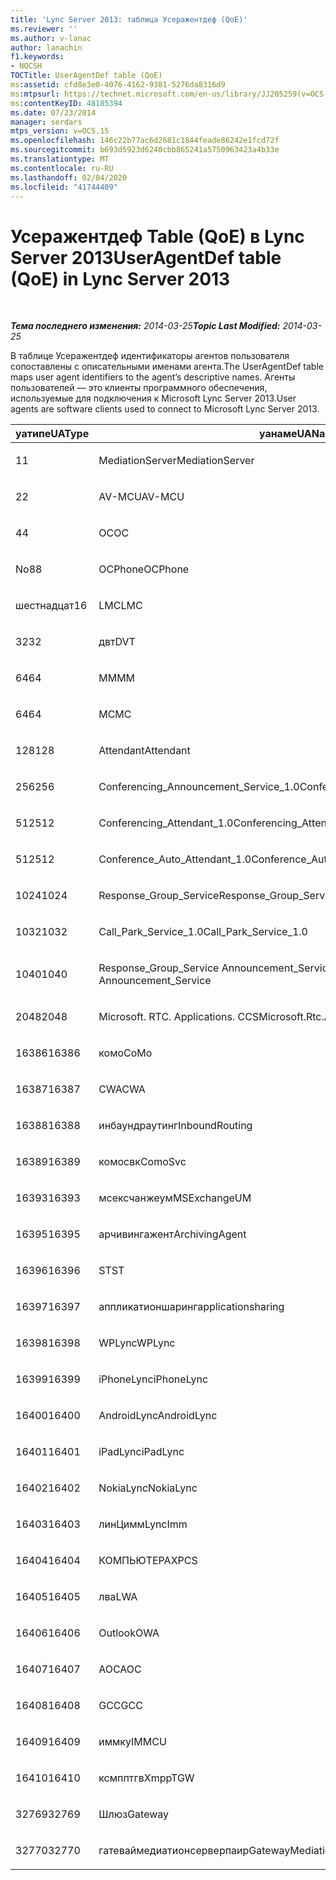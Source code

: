 ```yaml
---
title: 'Lync Server 2013: таблица Усеражентдеф (QoE)'
ms.reviewer: ''
ms.author: v-lanac
author: lanachin
f1.keywords:
- NOCSH
TOCTitle: UserAgentDef table (QoE)
ms:assetid: cfd8e3e0-4076-4162-9381-5276da8316d9
ms:mtpsurl: https://technet.microsoft.com/en-us/library/JJ205259(v=OCS.15)
ms:contentKeyID: 48185394
ms.date: 07/23/2014
manager: serdars
mtps_version: v=OCS.15
ms.openlocfilehash: 146c22b77ac6d2681c1844feade86242e1fcd72f
ms.sourcegitcommit: b693d5923d6240cbb865241a5750963423a4b33e
ms.translationtype: MT
ms.contentlocale: ru-RU
ms.lasthandoff: 02/04/2020
ms.locfileid: "41744409"
---
```

<div data-xmlns="http://www.w3.org/1999/xhtml">

<div class="topic" data-xmlns="http://www.w3.org/1999/xhtml" data-msxsl="urn:schemas-microsoft-com:xslt" data-cs="http://msdn.microsoft.com/en-us/">

<div data-asp="http://msdn2.microsoft.com/asp">

# <a name="useragentdef-table-qoe-in-lync-server-2013"></a><span data-ttu-id="0c5c4-102">Усеражентдеф Table (QoE) в Lync Server 2013</span><span class="sxs-lookup"><span data-stu-id="0c5c4-102">UserAgentDef table (QoE) in Lync Server 2013</span></span>

</div>

<div id="mainSection">

<div id="mainBody">

<span> </span>

<span data-ttu-id="0c5c4-103">_**Тема последнего изменения:** 2014-03-25_</span><span class="sxs-lookup"><span data-stu-id="0c5c4-103">_**Topic Last Modified:** 2014-03-25_</span></span>

<span data-ttu-id="0c5c4-104">В таблице Усеражентдеф идентификаторы агентов пользователя сопоставлены с описательными именами агента.</span><span class="sxs-lookup"><span data-stu-id="0c5c4-104">The UserAgentDef table maps user agent identifiers to the agent’s descriptive names.</span></span> <span data-ttu-id="0c5c4-105">Агенты пользователей — это клиенты программного обеспечения, используемые для подключения к Microsoft Lync Server 2013.</span><span class="sxs-lookup"><span data-stu-id="0c5c4-105">User agents are software clients used to connect to Microsoft Lync Server 2013.</span></span>


<table>
<colgroup>
<col style="width: 33%" />
<col style="width: 33%" />
<col style="width: 33%" />
</colgroup>
<thead>
<tr class="header">
<th><span data-ttu-id="0c5c4-106">уатипе</span><span class="sxs-lookup"><span data-stu-id="0c5c4-106">UAType</span></span></th>
<th><span data-ttu-id="0c5c4-107">уанаме</span><span class="sxs-lookup"><span data-stu-id="0c5c4-107">UAName</span></span></th>
<th><span data-ttu-id="0c5c4-108">уакатегори</span><span class="sxs-lookup"><span data-stu-id="0c5c4-108">UACategory</span></span></th>
</tr>
</thead>
<tbody>
<tr class="odd">
<td><p><span data-ttu-id="0c5c4-109">1</span><span class="sxs-lookup"><span data-stu-id="0c5c4-109">1</span></span></p></td>
<td><p><span data-ttu-id="0c5c4-110">MediationServer</span><span class="sxs-lookup"><span data-stu-id="0c5c4-110">MediationServer</span></span></p></td>
<td><p><span data-ttu-id="0c5c4-111">MediationServer</span><span class="sxs-lookup"><span data-stu-id="0c5c4-111">MediationServer</span></span></p></td>
</tr>
<tr class="even">
<td><p><span data-ttu-id="0c5c4-112">2</span><span class="sxs-lookup"><span data-stu-id="0c5c4-112">2</span></span></p></td>
<td><p><span data-ttu-id="0c5c4-113">AV-MCU</span><span class="sxs-lookup"><span data-stu-id="0c5c4-113">AV-MCU</span></span></p></td>
<td><p><span data-ttu-id="0c5c4-114">AV-MCU</span><span class="sxs-lookup"><span data-stu-id="0c5c4-114">AV-MCU</span></span></p></td>
</tr>
<tr class="odd">
<td><p><span data-ttu-id="0c5c4-115">4</span><span class="sxs-lookup"><span data-stu-id="0c5c4-115">4</span></span></p></td>
<td><p><span data-ttu-id="0c5c4-116">OC</span><span class="sxs-lookup"><span data-stu-id="0c5c4-116">OC</span></span></p></td>
<td><p><span data-ttu-id="0c5c4-117">OC</span><span class="sxs-lookup"><span data-stu-id="0c5c4-117">OC</span></span></p></td>
</tr>
<tr class="even">
<td><p><span data-ttu-id="0c5c4-118">No8</span><span class="sxs-lookup"><span data-stu-id="0c5c4-118">8</span></span></p></td>
<td><p><span data-ttu-id="0c5c4-119">OCPhone</span><span class="sxs-lookup"><span data-stu-id="0c5c4-119">OCPhone</span></span></p></td>
<td><p><span data-ttu-id="0c5c4-120">OCPhone</span><span class="sxs-lookup"><span data-stu-id="0c5c4-120">OCPhone</span></span></p></td>
</tr>
<tr class="odd">
<td><p><span data-ttu-id="0c5c4-121">шестнадцат</span><span class="sxs-lookup"><span data-stu-id="0c5c4-121">16</span></span></p></td>
<td><p><span data-ttu-id="0c5c4-122">LMC</span><span class="sxs-lookup"><span data-stu-id="0c5c4-122">LMC</span></span></p></td>
<td><p><span data-ttu-id="0c5c4-123">LMC</span><span class="sxs-lookup"><span data-stu-id="0c5c4-123">LMC</span></span></p></td>
</tr>
<tr class="even">
<td><p><span data-ttu-id="0c5c4-124">32</span><span class="sxs-lookup"><span data-stu-id="0c5c4-124">32</span></span></p></td>
<td><p><span data-ttu-id="0c5c4-125">двт</span><span class="sxs-lookup"><span data-stu-id="0c5c4-125">DVT</span></span></p></td>
<td><p><span data-ttu-id="0c5c4-126">двт</span><span class="sxs-lookup"><span data-stu-id="0c5c4-126">DVT</span></span></p></td>
</tr>
<tr class="odd">
<td><p><span data-ttu-id="0c5c4-127">64</span><span class="sxs-lookup"><span data-stu-id="0c5c4-127">64</span></span></p></td>
<td><p><span data-ttu-id="0c5c4-128">ММ</span><span class="sxs-lookup"><span data-stu-id="0c5c4-128">MM</span></span></p></td>
<td><p><span data-ttu-id="0c5c4-129">ММ</span><span class="sxs-lookup"><span data-stu-id="0c5c4-129">MM</span></span></p></td>
</tr>
<tr class="even">
<td><p><span data-ttu-id="0c5c4-130">64</span><span class="sxs-lookup"><span data-stu-id="0c5c4-130">64</span></span></p></td>
<td><p><span data-ttu-id="0c5c4-131">MC</span><span class="sxs-lookup"><span data-stu-id="0c5c4-131">MC</span></span></p></td>
<td><p><span data-ttu-id="0c5c4-132">ММ</span><span class="sxs-lookup"><span data-stu-id="0c5c4-132">MM</span></span></p></td>
</tr>
<tr class="odd">
<td><p><span data-ttu-id="0c5c4-133">128</span><span class="sxs-lookup"><span data-stu-id="0c5c4-133">128</span></span></p></td>
<td><p><span data-ttu-id="0c5c4-134">Attendant</span><span class="sxs-lookup"><span data-stu-id="0c5c4-134">Attendant</span></span></p></td>
<td><p><span data-ttu-id="0c5c4-135">Attendant</span><span class="sxs-lookup"><span data-stu-id="0c5c4-135">Attendant</span></span></p></td>
</tr>
<tr class="even">
<td><p><span data-ttu-id="0c5c4-136">256</span><span class="sxs-lookup"><span data-stu-id="0c5c4-136">256</span></span></p></td>
<td><p><span data-ttu-id="0c5c4-137">Conferencing_Announcement_Service_1.0</span><span class="sxs-lookup"><span data-stu-id="0c5c4-137">Conferencing_Announcement_Service_1.0</span></span></p></td>
<td><p><span data-ttu-id="0c5c4-138">УСТАРЕВШ</span><span class="sxs-lookup"><span data-stu-id="0c5c4-138">CAS</span></span></p></td>
</tr>
<tr class="odd">
<td><p><span data-ttu-id="0c5c4-139">512</span><span class="sxs-lookup"><span data-stu-id="0c5c4-139">512</span></span></p></td>
<td><p><span data-ttu-id="0c5c4-140">Conferencing_Attendant_1.0</span><span class="sxs-lookup"><span data-stu-id="0c5c4-140">Conferencing_Attendant_1.0</span></span></p></td>
<td><p><span data-ttu-id="0c5c4-141">каа</span><span class="sxs-lookup"><span data-stu-id="0c5c4-141">CAA</span></span></p></td>
</tr>
<tr class="even">
<td><p><span data-ttu-id="0c5c4-142">512</span><span class="sxs-lookup"><span data-stu-id="0c5c4-142">512</span></span></p></td>
<td><p><span data-ttu-id="0c5c4-143">Conference_Auto_Attendant_1.0</span><span class="sxs-lookup"><span data-stu-id="0c5c4-143">Conference_Auto_Attendant_1.0</span></span></p></td>
<td><p><span data-ttu-id="0c5c4-144">каа</span><span class="sxs-lookup"><span data-stu-id="0c5c4-144">CAA</span></span></p></td>
</tr>
<tr class="odd">
<td><p><span data-ttu-id="0c5c4-145">1024</span><span class="sxs-lookup"><span data-stu-id="0c5c4-145">1024</span></span></p></td>
<td><p><span data-ttu-id="0c5c4-146">Response_Group_Service</span><span class="sxs-lookup"><span data-stu-id="0c5c4-146">Response_Group_Service</span></span></p></td>
<td><p><span data-ttu-id="0c5c4-147">ГРУППЫ ответа</span><span class="sxs-lookup"><span data-stu-id="0c5c4-147">RGS</span></span></p></td>
</tr>
<tr class="even">
<td><p><span data-ttu-id="0c5c4-148">1032</span><span class="sxs-lookup"><span data-stu-id="0c5c4-148">1032</span></span></p></td>
<td><p><span data-ttu-id="0c5c4-149">Call_Park_Service_1.0</span><span class="sxs-lookup"><span data-stu-id="0c5c4-149">Call_Park_Service_1.0</span></span></p></td>
<td><p><span data-ttu-id="0c5c4-150">ПОДКЛЮЧЕНИЙ</span><span class="sxs-lookup"><span data-stu-id="0c5c4-150">CPS</span></span></p></td>
</tr>
<tr class="odd">
<td><p><span data-ttu-id="0c5c4-151">1040</span><span class="sxs-lookup"><span data-stu-id="0c5c4-151">1040</span></span></p></td>
<td><p><span data-ttu-id="0c5c4-152">Response_Group_Service Announcement_Service</span><span class="sxs-lookup"><span data-stu-id="0c5c4-152">Response_Group_Service Announcement_Service</span></span></p></td>
<td><p><span data-ttu-id="0c5c4-153">ФАЙЛА</span><span class="sxs-lookup"><span data-stu-id="0c5c4-153">AS</span></span></p></td>
</tr>
<tr class="even">
<td><p><span data-ttu-id="0c5c4-154">2048</span><span class="sxs-lookup"><span data-stu-id="0c5c4-154">2048</span></span></p></td>
<td><p><span data-ttu-id="0c5c4-155">Microsoft. RTC. Applications. CCS</span><span class="sxs-lookup"><span data-stu-id="0c5c4-155">Microsoft.Rtc.Applications.Ccs</span></span></p></td>
<td><p><span data-ttu-id="0c5c4-156">СЕТЕВ</span><span class="sxs-lookup"><span data-stu-id="0c5c4-156">CCS</span></span></p></td>
</tr>
<tr class="odd">
<td><p><span data-ttu-id="0c5c4-157">16386</span><span class="sxs-lookup"><span data-stu-id="0c5c4-157">16386</span></span></p></td>
<td><p><span data-ttu-id="0c5c4-158">комо</span><span class="sxs-lookup"><span data-stu-id="0c5c4-158">CoMo</span></span></p></td>
<td><p><span data-ttu-id="0c5c4-159">комо</span><span class="sxs-lookup"><span data-stu-id="0c5c4-159">CoMo</span></span></p></td>
</tr>
<tr class="even">
<td><p><span data-ttu-id="0c5c4-160">16387</span><span class="sxs-lookup"><span data-stu-id="0c5c4-160">16387</span></span></p></td>
<td><p><span data-ttu-id="0c5c4-161">CWA</span><span class="sxs-lookup"><span data-stu-id="0c5c4-161">CWA</span></span></p></td>
<td><p><span data-ttu-id="0c5c4-162">CWA</span><span class="sxs-lookup"><span data-stu-id="0c5c4-162">CWA</span></span></p></td>
</tr>
<tr class="odd">
<td><p><span data-ttu-id="0c5c4-163">16388</span><span class="sxs-lookup"><span data-stu-id="0c5c4-163">16388</span></span></p></td>
<td><p><span data-ttu-id="0c5c4-164">инбаундраутинг</span><span class="sxs-lookup"><span data-stu-id="0c5c4-164">InboundRouting</span></span></p></td>
<td><p><span data-ttu-id="0c5c4-165">инбаундраутинг</span><span class="sxs-lookup"><span data-stu-id="0c5c4-165">InboundRouting</span></span></p></td>
</tr>
<tr class="even">
<td><p><span data-ttu-id="0c5c4-166">16389</span><span class="sxs-lookup"><span data-stu-id="0c5c4-166">16389</span></span></p></td>
<td><p><span data-ttu-id="0c5c4-167">комосвк</span><span class="sxs-lookup"><span data-stu-id="0c5c4-167">ComoSvc</span></span></p></td>
<td><p><span data-ttu-id="0c5c4-168">комосвк</span><span class="sxs-lookup"><span data-stu-id="0c5c4-168">ComoSvc</span></span></p></td>
</tr>
<tr class="odd">
<td><p><span data-ttu-id="0c5c4-169">16393</span><span class="sxs-lookup"><span data-stu-id="0c5c4-169">16393</span></span></p></td>
<td><p><span data-ttu-id="0c5c4-170">мсексчанжеум</span><span class="sxs-lookup"><span data-stu-id="0c5c4-170">MSExchangeUM</span></span></p></td>
<td><p><span data-ttu-id="0c5c4-171">ексум</span><span class="sxs-lookup"><span data-stu-id="0c5c4-171">ExUM</span></span></p></td>
</tr>
<tr class="even">
<td><p><span data-ttu-id="0c5c4-172">16395</span><span class="sxs-lookup"><span data-stu-id="0c5c4-172">16395</span></span></p></td>
<td><p><span data-ttu-id="0c5c4-173">арчивингажент</span><span class="sxs-lookup"><span data-stu-id="0c5c4-173">ArchivingAgent</span></span></p></td>
<td><p><span data-ttu-id="0c5c4-174">арчажент</span><span class="sxs-lookup"><span data-stu-id="0c5c4-174">ARCHAGENT</span></span></p></td>
</tr>
<tr class="odd">
<td><p><span data-ttu-id="0c5c4-175">16396</span><span class="sxs-lookup"><span data-stu-id="0c5c4-175">16396</span></span></p></td>
<td><p><span data-ttu-id="0c5c4-176">ST</span><span class="sxs-lookup"><span data-stu-id="0c5c4-176">ST</span></span></p></td>
<td><p><span data-ttu-id="0c5c4-177">ST</span><span class="sxs-lookup"><span data-stu-id="0c5c4-177">ST</span></span></p></td>
</tr>
<tr class="even">
<td><p><span data-ttu-id="0c5c4-178">16397</span><span class="sxs-lookup"><span data-stu-id="0c5c4-178">16397</span></span></p></td>
<td><p><span data-ttu-id="0c5c4-179">аппликатионшаринг</span><span class="sxs-lookup"><span data-stu-id="0c5c4-179">applicationsharing</span></span></p></td>
<td><p><span data-ttu-id="0c5c4-180">асмку</span><span class="sxs-lookup"><span data-stu-id="0c5c4-180">ASMCU</span></span></p></td>
</tr>
<tr class="odd">
<td><p><span data-ttu-id="0c5c4-181">16398</span><span class="sxs-lookup"><span data-stu-id="0c5c4-181">16398</span></span></p></td>
<td><p><span data-ttu-id="0c5c4-182">WPLync</span><span class="sxs-lookup"><span data-stu-id="0c5c4-182">WPLync</span></span></p></td>
<td><p><span data-ttu-id="0c5c4-183">WPLync</span><span class="sxs-lookup"><span data-stu-id="0c5c4-183">WPLync</span></span></p></td>
</tr>
<tr class="even">
<td><p><span data-ttu-id="0c5c4-184">16399</span><span class="sxs-lookup"><span data-stu-id="0c5c4-184">16399</span></span></p></td>
<td><p><span data-ttu-id="0c5c4-185">iPhoneLync</span><span class="sxs-lookup"><span data-stu-id="0c5c4-185">iPhoneLync</span></span></p></td>
<td><p><span data-ttu-id="0c5c4-186">iPhoneLync</span><span class="sxs-lookup"><span data-stu-id="0c5c4-186">iPhoneLync</span></span></p></td>
</tr>
<tr class="odd">
<td><p><span data-ttu-id="0c5c4-187">16400</span><span class="sxs-lookup"><span data-stu-id="0c5c4-187">16400</span></span></p></td>
<td><p><span data-ttu-id="0c5c4-188">AndroidLync</span><span class="sxs-lookup"><span data-stu-id="0c5c4-188">AndroidLync</span></span></p></td>
<td><p><span data-ttu-id="0c5c4-189">AndroidLync</span><span class="sxs-lookup"><span data-stu-id="0c5c4-189">AndroidLync</span></span></p></td>
</tr>
<tr class="even">
<td><p><span data-ttu-id="0c5c4-190">16401</span><span class="sxs-lookup"><span data-stu-id="0c5c4-190">16401</span></span></p></td>
<td><p><span data-ttu-id="0c5c4-191">iPadLync</span><span class="sxs-lookup"><span data-stu-id="0c5c4-191">iPadLync</span></span></p></td>
<td><p><span data-ttu-id="0c5c4-192">iPadLync</span><span class="sxs-lookup"><span data-stu-id="0c5c4-192">iPadLync</span></span></p></td>
</tr>
<tr class="odd">
<td><p><span data-ttu-id="0c5c4-193">16402</span><span class="sxs-lookup"><span data-stu-id="0c5c4-193">16402</span></span></p></td>
<td><p><span data-ttu-id="0c5c4-194">NokiaLync</span><span class="sxs-lookup"><span data-stu-id="0c5c4-194">NokiaLync</span></span></p></td>
<td><p><span data-ttu-id="0c5c4-195">NokiaLync</span><span class="sxs-lookup"><span data-stu-id="0c5c4-195">NokiaLync</span></span></p></td>
</tr>
<tr class="even">
<td><p><span data-ttu-id="0c5c4-196">16403</span><span class="sxs-lookup"><span data-stu-id="0c5c4-196">16403</span></span></p></td>
<td><p><span data-ttu-id="0c5c4-197">линЦимм</span><span class="sxs-lookup"><span data-stu-id="0c5c4-197">LyncImm</span></span></p></td>
<td><p><span data-ttu-id="0c5c4-198">линЦимм</span><span class="sxs-lookup"><span data-stu-id="0c5c4-198">LyncImm</span></span></p></td>
</tr>
<tr class="odd">
<td><p><span data-ttu-id="0c5c4-199">16404</span><span class="sxs-lookup"><span data-stu-id="0c5c4-199">16404</span></span></p></td>
<td><p><span data-ttu-id="0c5c4-200">КОМПЬЮТЕРАХ</span><span class="sxs-lookup"><span data-stu-id="0c5c4-200">PCS</span></span></p></td>
<td><p><span data-ttu-id="0c5c4-201">КОМПЬЮТЕРАХ</span><span class="sxs-lookup"><span data-stu-id="0c5c4-201">PCS</span></span></p></td>
</tr>
<tr class="even">
<td><p><span data-ttu-id="0c5c4-202">16405</span><span class="sxs-lookup"><span data-stu-id="0c5c4-202">16405</span></span></p></td>
<td><p><span data-ttu-id="0c5c4-203">лва</span><span class="sxs-lookup"><span data-stu-id="0c5c4-203">LWA</span></span></p></td>
<td><p><span data-ttu-id="0c5c4-204">лва</span><span class="sxs-lookup"><span data-stu-id="0c5c4-204">LWA</span></span></p></td>
</tr>
<tr class="odd">
<td><p><span data-ttu-id="0c5c4-205">16406</span><span class="sxs-lookup"><span data-stu-id="0c5c4-205">16406</span></span></p></td>
<td><p><span data-ttu-id="0c5c4-206">Outlook</span><span class="sxs-lookup"><span data-stu-id="0c5c4-206">OWA</span></span></p></td>
<td><p><span data-ttu-id="0c5c4-207">Outlook</span><span class="sxs-lookup"><span data-stu-id="0c5c4-207">OWA</span></span></p></td>
</tr>
<tr class="even">
<td><p><span data-ttu-id="0c5c4-208">16407</span><span class="sxs-lookup"><span data-stu-id="0c5c4-208">16407</span></span></p></td>
<td><p><span data-ttu-id="0c5c4-209">AOC</span><span class="sxs-lookup"><span data-stu-id="0c5c4-209">AOC</span></span></p></td>
<td><p><span data-ttu-id="0c5c4-210">AOC</span><span class="sxs-lookup"><span data-stu-id="0c5c4-210">AOC</span></span></p></td>
</tr>
<tr class="odd">
<td><p><span data-ttu-id="0c5c4-211">16408</span><span class="sxs-lookup"><span data-stu-id="0c5c4-211">16408</span></span></p></td>
<td><p><span data-ttu-id="0c5c4-212">GCC</span><span class="sxs-lookup"><span data-stu-id="0c5c4-212">GCC</span></span></p></td>
<td><p><span data-ttu-id="0c5c4-213">GCC</span><span class="sxs-lookup"><span data-stu-id="0c5c4-213">GCC</span></span></p></td>
</tr>
<tr class="even">
<td><p><span data-ttu-id="0c5c4-214">16409</span><span class="sxs-lookup"><span data-stu-id="0c5c4-214">16409</span></span></p></td>
<td><p><span data-ttu-id="0c5c4-215">иммку</span><span class="sxs-lookup"><span data-stu-id="0c5c4-215">IMMCU</span></span></p></td>
<td><p><span data-ttu-id="0c5c4-216">иммку</span><span class="sxs-lookup"><span data-stu-id="0c5c4-216">IMMCU</span></span></p></td>
</tr>
<tr class="odd">
<td><p><span data-ttu-id="0c5c4-217">16410</span><span class="sxs-lookup"><span data-stu-id="0c5c4-217">16410</span></span></p></td>
<td><p><span data-ttu-id="0c5c4-218">ксмпптгв</span><span class="sxs-lookup"><span data-stu-id="0c5c4-218">XmppTGW</span></span></p></td>
<td><p><span data-ttu-id="0c5c4-219">ксмппгатевай</span><span class="sxs-lookup"><span data-stu-id="0c5c4-219">XmppGateway</span></span></p></td>
</tr>
<tr class="even">
<td><p><span data-ttu-id="0c5c4-220">32769</span><span class="sxs-lookup"><span data-stu-id="0c5c4-220">32769</span></span></p></td>
<td><p><span data-ttu-id="0c5c4-221">Шлюз</span><span class="sxs-lookup"><span data-stu-id="0c5c4-221">Gateway</span></span></p></td>
<td><p><span data-ttu-id="0c5c4-222">Шлюз</span><span class="sxs-lookup"><span data-stu-id="0c5c4-222">Gateway</span></span></p></td>
</tr>
<tr class="odd">
<td><p><span data-ttu-id="0c5c4-223">32770</span><span class="sxs-lookup"><span data-stu-id="0c5c4-223">32770</span></span></p></td>
<td><p><span data-ttu-id="0c5c4-224">гатеваймедиатионсерверпаир</span><span class="sxs-lookup"><span data-stu-id="0c5c4-224">GatewayMediationServerPair</span></span></p></td>
<td><p><span data-ttu-id="0c5c4-225">гатеваймедиатионсерверпаир</span><span class="sxs-lookup"><span data-stu-id="0c5c4-225">GatewayMediationServerPair</span></span></p></td>
</tr>
</tbody>
</table>


</div>

<span> </span>

</div>

</div>

</div>

